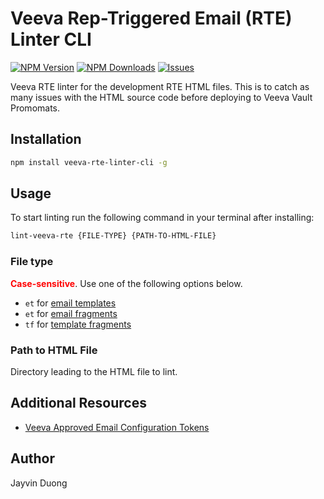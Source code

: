 # Veeva Rep-Triggered Email (RTE) Linter CLI

[![NPM Version](https://img.shields.io/npm/v/veeva-rte-linter-cli.svg?style=flat)](https://github.com/Pr0xicide/veeva-rte-linter-cli) [![NPM Downloads](https://img.shields.io/npm/dt/veeva-rte-linter-cli.svg?style=flat)](https://www.npmjs.com/package/veeva-rte-linter-cli) [![Issues](https://img.shields.io/github/issues-raw/Pr0xicide/veeva-rte-linter-cli.svg?maxAge=25000)](https://github.com/Pr0xicide/veeva-rte-linter-cli/issues)

Veeva RTE linter for the development RTE HTML files. This is to catch as many issues with the HTML source code before deploying to Veeva Vault Promomats.

## Installation

```bash
npm install veeva-rte-linter-cli -g
```

## Usage

To start linting run the following command in your terminal after installing:

```bash
lint-veeva-rte {FILE-TYPE} {PATH-TO-HTML-FILE}
```

### File type

<span style="color: red; font-weight: bold;">Case-sensitive</span>. Use one of the following options below.

- `et` for [email templates](https://crmhelp.veeva.com/doc/Content/CRM_topics/Multichannel/ApprovedEmail/InitialConfig/Components.htm#EmailTemplates)
- `et` for [email fragments](https://crmhelp.veeva.com/doc/Content/CRM_topics/Multichannel/ApprovedEmail/InitialConfig/Components.htm#EmailFragments)
- `tf` for [template fragments](https://crmhelp.veeva.com/doc/Content/CRM_topics/Multichannel/ApprovedEmail/InitialConfig/Components.htm#TemplateFragments)

### Path to HTML File

Directory leading to the HTML file to lint.

## Additional Resources

- [Veeva Approved Email Configuration Tokens](https://crmhelp.veeva.com/doc/Content/CRM_topics/Multichannel/ApprovedEmail/ManageCreateContent/CreatingContent/ConfigTokens.htm)

## Author

Jayvin Duong
